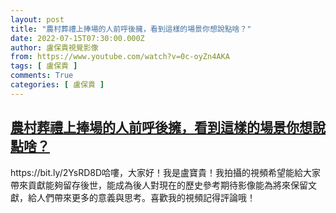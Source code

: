 ```yaml
---
layout: post
title: "農村葬禮上捧場的人前呼後擁，看到這樣的場景你想說點啥？"
date: 2022-07-15T07:30:00.000Z
author: 盧保貴視覺影像
from: https://www.youtube.com/watch?v=0c-oyZn4AKA
tags: [ 盧保貴 ]
comments: True
categories: [ 盧保貴 ]
---
```

<!--1657870200000-->
[農村葬禮上捧場的人前呼後擁，看到這樣的場景你想說點啥？](https://www.youtube.com/watch?v=0c-oyZn4AKA)
------

<div>
https://bit.ly/2YsRD8D哈嘍，大家好！我是盧寶貴！我拍攝的視頻希望能給大家帶來貢獻能夠留存後世，能成為後人對現在的歷史參考期待影像能為將來保留文獻，給人們帶來更多的意義與思考。喜歡我的視頻記得評論哦！
</div>
